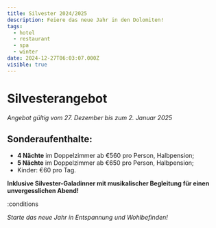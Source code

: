 ```yaml
---
title: Silvester 2024/2025
description: Feiere das neue Jahr in den Dolomiten!
tags:
  - hotel
  - restaurant
  - spa
  - winter
date: 2024-12-27T06:03:07.000Z
visible: true
---
```


# Silvesterangebot

*Angebot gültig vom 27. Dezember bis zum 2. Januar 2025*

## Sonderaufenthalte:

- **4 Nächte** im Doppelzimmer ab €560 pro Person, Halbpension;
- **5 Nächte** im Doppelzimmer ab €650 pro Person, Halbpension;
- Kinder: €60 pro Tag.

**Inklusive Silvester-Galadinner mit musikalischer Begleitung für einen unvergesslichen Abend!**

:conditions

*Starte das neue Jahr in Entspannung und Wohlbefinden!*
